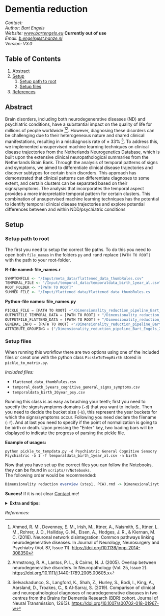 # Dementia reduction
<a name="contact"></a>
*Contact:*
<br>
*Author: Bart Engels*
<br>
*Website: www.bartengels.eu* **Currently out of use**
<br>
*Email: b.engels@st.hanze.nl*
<br>
*Version: V3.0*

## Table of Contents

1. [Abstract](#abstract)
2. [Setup](#setup)
   1. [Setup path to root](#setupt)
   2. [Setup files](#setup-files)
3. [References](#bibliografie)

<a name="abstract"></a>
## Abstract 

Brain disorders, including both neurodegenerative diseases (ND) and psychiatric conditions, 
have a substantial impact on the quality of life for millions of people worldwide 
[^1][^2]. 
However, diagnosing these disorders can be challenging due to 
their heterogeneous nature and shared clinical manifestations, 
resulting in a misdiagnosis rate of ± 33% [^3]. 
To address this, we implemented unsupervised machine learning techniques 
on clinical disease trajectories from the Netherlands Neurogenetics 
Database, which is built upon the extensive clinical neuropathological 
summaries from the Netherlands Brain Bank. Through the analysis of temporal 
patterns of signs and symptoms, we aimed to differentiate clinical disease 
trajectories and discover subtypes for certain brain disorders. This approach has demonstrated that 
clinical patterns can differentiate diagnoses to some extent, 
and certain clusters can be separated based on their signs/symptoms. 
The analysis that incorporates the temporal aspect provides a more 
interpretable temporal pattern for certain clusters. 
This combination of unsupervised machine learning techniques 
has the potential to identify temporal clinical disease trajectories 
and explore potential differences between and within NDD/psychiatric conditions

<a name="setup"></a>
## Setup

### Setup path to root

The first you need to setup the correct file paths. 
To do this you need to open both `file_names` in the 
folders `py` and `r`and replace `[PATH TO ROOT]` with the path to your root-folder.

**R-file named: file_names.r**
```r
SYMPTOMFILE <- "/Input/meta_data/flattened_data_thumbRules.csv"
TEMPORAL_FILE <- "/Input/temporal_data/temporaldata_birth_1year_al.csv"
ROOT_FOLDER <- "[PATH TO ROOT]"
SUMMED_FILE <- "/Input/flattened_data/flattened_data_thumbRules.cs
```

**Python-file names: file_names.py**
```python
PICKLE_FILE = [PATH TO ROOT] +"/Dimensionality_reduction_pipeline_Bart_Engels_2023/Input/pickle_file/ALL_clinical_trajectories_dictionary_rules_of_thumb_yearly_2023-01-31.pkl"
OUTPUTFILE_TEMPORAL_DATA = [PATH TO ROOT] + "/Dimensionality_reduction_pipeline_Bart_Engels_2023/Output/temporal_data/"
OUTPUTFILE_FLATTEND_DATA = [PATH TO ROOT] + "/Dimensionality_reduction_pipeline_Bart_Engels_2023/Output/flattened_data/"
GENERAL_INFO = [PATH TO ROOT] +"/Dimensionality_reduction_pipeline_Bart_Engels_2023/Input/meta_data/General_information_13-07-2022_FULL.csv"
ATTRIBUTE_GROUPING = ("/Dimensionality_reduction_pipeline_Bart_Engels_2023/Input/meta_data/Clinical History - attributes grouping in categories - metadata.xlsx")
```


<a name="setup-files"></a>
### Setup files 

When running this workflow there are two options using one of the included files or creat 
one with the python class `PickleToTempBirth` stored in `pickle_to_matrix.py`.

*Included files:*
* `flattened_data_thumbRules.csv`
* `temporal_death_5years_cognitive_general_signs_symptoms.csv`
* `temporaldata_birth_20year_psy.csv`

Running this class is as easy as brushing your teeth; first you need to specify the signs/symptoms domains (`-d`) that you 
want to include. Then you need to decide the bucket size (`-b`), this represent the year buckets for which the 
signs/symptoms occur. Following you need declare the filename (`-f`). And at last you need to 
specify if the point of normalization is going to be 
birth or death. Upon pressing the "Enter" key, two loading bars will be displayed to indicate the progress of parsing the pickle file.

**Example of usages:**
```pyton 
python pickle_to_tempdata.py -d Psychiatric General Cognitive Sensory Psychiatric -b 1 -f temporaldata_birth_1year_al.csv -n birth
```

Now that you have set up the correct files you can follow the Notebooks, they can be found in `scripts/r/Notebooks`.
<br>The following order would be recommended: 

```r
Dimensionality reduction overview (step1, PCA).rmd -> Dimenesionaliryt reduction overview (step2, FA).rmd -> Dimensionaliry reduction overview (step3, K-means).rmd -> Dimensionality reduction overview (step4, visualistaion).rmd

```
**Succes!** If it is not clear [Contact](#contact) me!

<details>
  <summary><b>Extra and tips:</b></summary>
  <p>If you want you can remove all the <code>.placeholders</code> they are only there to create a directory hierarchy.</p>
</details>


<a name="bibliografie"></a>
*References:*

[^1]: Ahmed, R. M., Devenney, E. M., Irish, M., Ittner, A., Naismith, S., Ittner, L. M., Rohrer, J. D., Halliday, G. M., Eisen, A., Hodges, J. R., & Kiernan, M. C. (2016). Neuronal network disintegration: Common pathways linking neurodegenerative diseases. In Journal of Neurology, Neurosurgery and Psychiatry (Vol. 87, Issue 11). https://doi.org/10.1136/jnnp-2014-308350
[^2]: Armstrong, R. A., Lantos, P. L., & Cairns, N. J. (2005). Overlap between neurodegenerative disorders. In Neuropathology (Vol. 25, Issue 2). https://doi.org/10.1111/j.1440-1789.2005.00605.x
[^3]: Selvackadunco, S., Langford, K., Shah, Z., Hurley, S., Bodi, I., King, A., Aarsland, D., Troakes, C., & Al-Sarraj, S. (2019). Comparison of clinical and neuropathological diagnoses of neurodegenerative diseases in two centres from the Brains for Dementia Research (BDR) cohort. Journal of Neural Transmission, 126(3). https://doi.org/10.1007/s00702-018-01967-w
[^4]: 